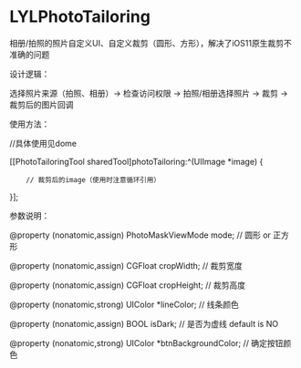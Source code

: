 # LYLPhotoTailoring
相册/拍照的照片自定义UI、自定义裁剪（圆形、方形），解决了iOS11原生裁剪不准确的问题

设计逻辑：

选择照片来源（拍照、相册）-> 检查访问权限 -> 拍照/相册选择照片 -> 裁剪 -> 裁剪后的图片回调

使用方法：

//具体使用见dome

[[PhotoTailoringTool sharedTool]photoTailoring:^(UIImage *image) {
       
        // 裁剪后的image（使用时注意循环引用）
        
}];

参数说明：

@property (nonatomic,assign) PhotoMaskViewMode mode;                 // 圆形 or 正方形

@property (nonatomic,assign) CGFloat cropWidth;                      // 裁剪宽度

@property (nonatomic,assign) CGFloat cropHeight;                     // 裁剪高度

@property (nonatomic,strong) UIColor *lineColor;                     // 线条颜色

@property (nonatomic,assign) BOOL isDark;                            // 是否为虚线 default is NO

@property (nonatomic,strong) UIColor  *btnBackgroundColor;           // 确定按钮颜色
